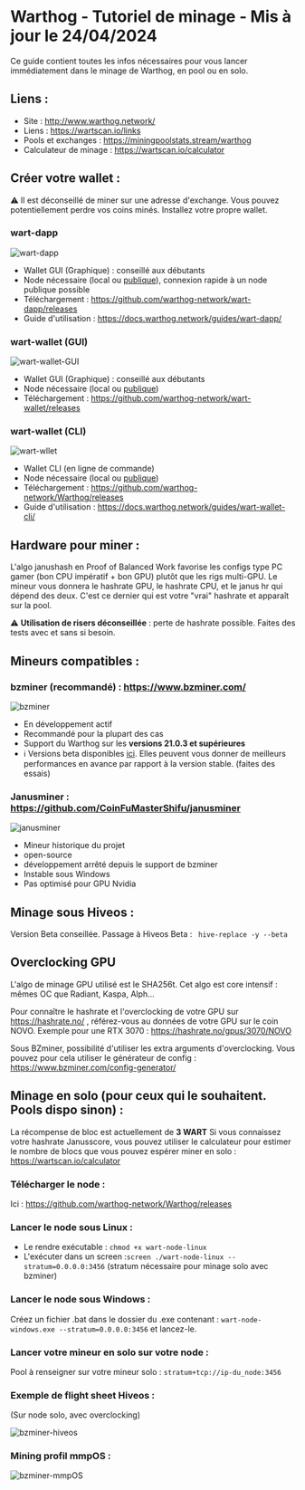 # Warthog - Tutoriel de minage - Mis à jour le 24/04/2024

Ce guide contient toutes les infos nécessaires pour vous lancer immédiatement dans le minage de Warthog, en pool ou en solo.

## Liens :

- Site : http://www.warthog.network/
- Liens : https://wartscan.io/links
- Pools et exchanges : https://miningpoolstats.stream/warthog
- Calculateur de minage : https://wartscan.io/calculator

## Créer votre wallet :

:warning: Il est déconseillé de miner sur une adresse d'exchange. Vous pouvez potentiellement perdre vos coins minés. Installez votre propre wallet.

### wart-dapp

![wart-dapp](/img/dapp/02-overview.png)

- Wallet GUI (Graphique) : conseillé aux débutants
- Node nécessaire (local ou [publique](https://github.com/warthog-network/public-nodes)), connexion rapide à un node publique possible
- Téléchargement : https://github.com/warthog-network/wart-dapp/releases
- Guide d'utilisation : https://docs.warthog.network/guides/wart-dapp/

### wart-wallet (GUI)

![wart-wallet-GUI](/img/wart-wallet-GUI.png)

- Wallet GUI (Graphique) : conseillé aux débutants
- Node nécessaire (local ou [publique](https://github.com/warthog-network/public-nodes))
- Téléchargement : https://github.com/warthog-network/wart-wallet/releases

### wart-wallet (CLI)

![wart-wllet](/img/get-started/10-wallet.png)

- Wallet CLI (en ligne de commande)
- Node nécessaire (local ou [publique](https://github.com/warthog-network/public-nodes))
- Téléchargement : https://github.com/warthog-network/Warthog/releases
- Guide d'utilisation : https://docs.warthog.network/guides/wart-wallet-cli/

## Hardware pour miner :
L'algo janushash en Proof of Balanced Work favorise les configs type PC gamer (bon CPU impératif + bon GPU) plutôt que les rigs multi-GPU. Le mineur vous donnera le hashrate GPU, le hashrate CPU, et le janus hr qui dépend des deux. C'est ce dernier qui est votre "vrai" hashrate et apparaît sur la pool.

:warning:  **Utilisation de risers déconseillée** : perte de hashrate possible. Faites des tests avec et sans si besoin.

## Mineurs compatibles :

### bzminer (recommandé) :  https://www.bzminer.com/

![bzminer](/img/screen_bzminer.png)

- En développement actif
- Recommandé pour la plupart des cas
- Support du Warthog sur les **versions 21.0.3 et supérieures**
- ℹ️ Versions beta disponibles [ici](https://www.bzminer.com/betas/). Elles peuvent vous donner de meilleurs performances en avance par rapport à la version stable. (faites des essais)

### Janusminer : https://github.com/CoinFuMasterShifu/janusminer

![janusminer](/img/screen_janusminer.png)

- Mineur historique du projet
- open-source
- développement arrêté depuis le support de bzminer
- Instable sous Windows
- Pas optimisé pour GPU Nvidia


## Minage sous Hiveos :

Version Beta conseillée. Passage à Hiveos Beta : ` hive-replace -y --beta`

## Overclocking GPU

L'algo de minage GPU utilisé est le SHA256t. Cet algo est core intensif : mêmes OC que Radiant, Kaspa, Alph...

Pour connaître le hashrate et l'overclocking de votre GPU sur https://hashrate.no/ , référez-vous au données de votre GPU sur le coin NOVO.
Exemple pour une RTX 3070 : https://hashrate.no/gpus/3070/NOVO

Sous BZminer, possibilité d'utiliser les extra arguments d'overclocking.
Vous pouvez pour cela utiliser le générateur de config : https://www.bzminer.com/config-generator/

## Minage en solo (pour ceux qui le souhaitent. Pools dispo sinon) :

La récompense de bloc est actuellement de **3 WART**
Si vous connaissez votre hashrate Janusscore, vous pouvez utiliser le calculateur pour estimer le nombre de blocs que vous pouvez espérer miner en solo : https://wartscan.io/calculator

### Télécharger le node :
Ici : https://github.com/warthog-network/Warthog/releases

### Lancer le node sous Linux :
  - Le rendre exécutable : `chmod +x wart-node-linux`
  - L'exécuter dans un screen :`screen ./wart-node-linux --stratum=0.0.0.0:3456` (stratum nécessaire pour minage solo avec bzminer)

 ### Lancer le node sous Windows :
Créez un fichier .bat dans le dossier du .exe contenant : `wart-node-windows.exe --stratum=0.0.0.0:3456`  et lancez-le.

### Lancer votre mineur en solo sur votre node : 
Pool à renseigner sur votre mineur solo : `stratum+tcp://ip-du_node:3456`

### Exemple de flight sheet Hiveos :

(Sur node solo, avec overclocking)

![bzminer-hiveos](/img/bzminer_hiveos.png)

### Mining profil mmpOS :

![bzminer-mmpOS](/img/bzminer_mmpos.png)
